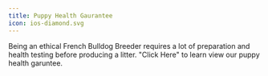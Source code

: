 ```yaml
---
title: Puppy Health Gaurantee
icon: ios-diamond.svg
---
```


Being an ethical French Bulldog Breeder requires a lot of preparation and health testing before producing a litter.
"Click Here" to learn view our puppy health garuntee.
